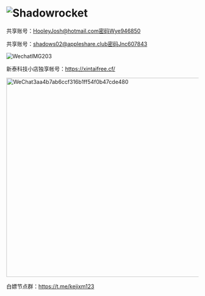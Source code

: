# ![Shadowrocket](https://user-images.githubusercontent.com/98630054/183797510-e64b45a5-dbda-49cf-97ff-d14338f4d33d.png)
共享账号：HooleyJosh@hotmail.com密码Wye946850


共享账号：shadows02@appleshare.club密码Jnc607843


![WechatIMG203](https://user-images.githubusercontent.com/98630054/183799475-c40c2858-dc81-4bfc-9031-7f351fbce6ea.jpeg)


新泰科技小店独享帐号：https://xintaifree.cf/

<img width="520" alt="WeChat3aa4b7ab6ccf316b1ff54f0b47cde480" src="https://user-images.githubusercontent.com/98630054/183807646-72bbb676-d73d-446a-9112-92a01e5ecf27.png">



白嫖节点群：https://t.me/kejixm123

